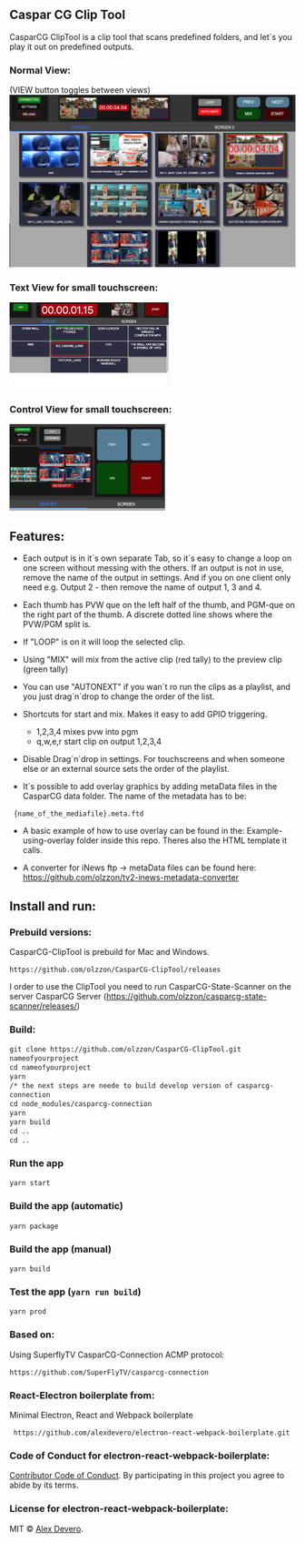 
## Caspar CG Clip Tool
CasparCG ClipTool is a clip tool that scans predefined folders, and let´s you play it out on predefined outputs.

### Normal View:
(VIEW button toggles between views)
<img src="docs/images/Screendump.png">


### Text View for small touchscreen: 


<img src="docs/images/text-view.png" height="152">

### Control View for small touchscreen: 

<img src="docs/images/controlview.png" height="152">

## Features:
* Each output is in it´s own separate Tab, so it´s easy to change a loop on one screen without messing with the others. If an output is not in use, remove the name of the output in settings. And if you on one client only need e.g. Output 2 - then remove the name of output 1, 3 and 4.

* Each thumb has PVW que on the left half of the thumb, and PGM-que on the right part of the thumb. A discrete dotted line shows where the PVW/PGM split is.

* If "LOOP" is on it will loop the selected clip.

* Using "MIX" will mix from the active clip (red tally) to the preview clip (green tally)

* You can use "AUTONEXT" if you wan´t ro run the clips as a playlist, and you just drag´n´drop to change the order of the list.

* Shortcuts for start and mix. Makes it easy to add GPIO triggering.
  * 1,2,3,4 mixes pvw into pgm
  * q,w,e,r start clip on output 1,2,3,4

* Disable Drag´n´drop in settings. For touchscreens and when someone else or an external source sets the order of the playlist.

* It´s possible to add overlay graphics by adding metaData files in the CasparCG data folder.
The name of the metadata has to be:
```
 {name_of_the_mediafile}.meta.ftd
```

* A basic example of how to use overlay can be found in the:
Example-using-overlay folder inside this repo.
Theres also the HTML template it calls.

* A converter for iNews ftp -> metaData files can be found here:
https://github.com/olzzon/tv2-inews-metadata-converter




## Install and run:

### Prebuild versions:
CasparCG-ClipTool is prebuild for Mac and Windows.
````
https://github.com/olzzon/CasparCG-ClipTool/releases
````
I order to use the ClipTool you need to run CasparCG-State-Scanner on the server CasparCG Server (https://github.com/olzzon/casparcg-state-scanner/releases/)


### Build:
```
git clone https://github.com/olzzon/CasparCG-ClipTool.git nameofyourproject
cd nameofyourproject
yarn
/* the next steps are neede to build develop version of casparcg-connection
cd node_modules/casparcg-connection
yarn
yarn build
cd ..
cd ..

```

### Run the app
```
yarn start
```

### Build the app (automatic)
```
yarn package
```

### Build the app (manual)
```
yarn build
```

### Test the app (`yarn run build`)
```
yarn prod
```


### Based on:
Using SuperflyTV CasparCG-Connection ACMP protocol:
```
https://github.com/SuperFlyTV/casparcg-connection
```

### React-Electron boilerplate from:
Minimal Electron, React and Webpack boilerplate

```
 https://github.com/alexdevero/electron-react-webpack-boilerplate.git
```







### Code of Conduct for electron-react-webpack-boilerplate:

[Contributor Code of Conduct](code-of-conduct.md). By participating in this project you agree to abide by its terms.

### License for electron-react-webpack-boilerplate:

MIT © [Alex Devero](https://alexdevero.com).
